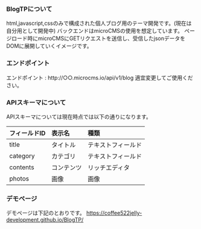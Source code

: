 ### BlogTPについて
html,javascript,cssのみで構成された個人ブログ用のテーマ開発です。(現在は自分用として開発中)
バックエンドはmicroCMSの使用を想定しています。
ページロード時にmicroCMSにGETリクエストを送信し、受信したjsonデータをDOMに展開していくイメージです。

### エンドポイント
エンドポイント : http://○○.microcms.io/api/v1/blog
適宜変更してご使用ください。

### APIスキーマについて
APIスキーマについては現在時点では以下の通りになります。

|フィールドID|表示名|種類|
|:---|:---|:---|
|title|タイトル|テキストフィールド|
|category|カテゴリ|テキストフィールド|
|contents|コンテンツ|リッチエディタ|
|photos|画像|画像|

### デモページ
デモページは下記のとおりです。
https://coffee522jelly-development.github.io/BlogTP/
